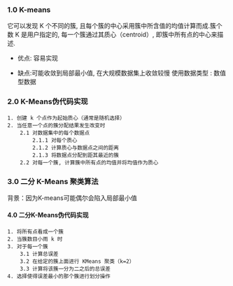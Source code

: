 ### 1.0 K-means
它可以发现 K 个不同的簇, 且每个簇的中心采用簇中所含值的均值计算而成.簇个数 K 是用户指定的, 每一个簇通过其质心（centroid）, 即簇中所有点的中心来描述.

- 优点: 容易实现

- 缺点:可能收敛到局部最小值, 在大规模数据集上收敛较慢
使用数据类型 : 数值型数据

### 2.0 K-Means伪代码实现
```
1. 创建 k 个点作为起始质心（通常是随机选择）
2. 当任意一个点的簇分配结果发生改变时
    2.1 对数据集中的每个数据点
        2.1.1 对每个质心
        2.1.2 计算质心与数据点之间的距离
        2.1.3 将数据点分配到距其最近的簇
    2.2 对每一个簇, 计算簇中所有点的均值并将均值作为质心
```

### 3.0 二分 K-Means 聚类算法
背景：因为K-means可能偶尔会陷入局部最小值

#### 4.0 二分K-Means伪代码实现
```
1. 将所有点看成一个簇
2. 当簇数目小雨 k 时
3. 对于每一个簇
    3.1 计算总误差
    3.2 在给定的簇上面进行 KMeans 聚类（k=2）
    3.3 计算将该簇一分为二之后的总误差
4. 选择使得误差最小的那个簇进行划分操作
```